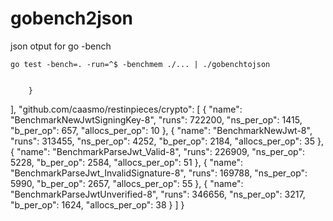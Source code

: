 # gobench2json
json otput for go -bench

    go test -bench=. -run=^$ -benchmem ./... | ./gobenchtojson


        }
  ],
  "github.com/caasmo/restinpieces/crypto": [
    {
      "name": "BenchmarkNewJwtSigningKey-8",
      "runs": 722200,
      "ns_per_op": 1415,
      "b_per_op": 657,
      "allocs_per_op": 10
    },
    {
      "name": "BenchmarkNewJwt-8",
      "runs": 313455,
      "ns_per_op": 4252,
      "b_per_op": 2184,
      "allocs_per_op": 35
    },
    {
      "name": "BenchmarkParseJwt_Valid-8",
      "runs": 226909,
      "ns_per_op": 5228,
      "b_per_op": 2584,
      "allocs_per_op": 51
    },
    {
      "name": "BenchmarkParseJwt_InvalidSignature-8",
      "runs": 169788,
      "ns_per_op": 5990,
      "b_per_op": 2657,
      "allocs_per_op": 55
    },
    {
      "name": "BenchmarkParseJwtUnverified-8",
      "runs": 346656,
      "ns_per_op": 3217,
      "b_per_op": 1624,
      "allocs_per_op": 38
    }
  ]
}

